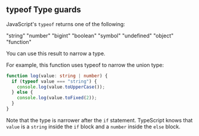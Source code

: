 ## typeof Type guards

JavaScript's `typeof` returns one of the following:

"string"
"number"
"bigint"
"boolean"
"symbol"
"undefined"
"object"
"function"

You can use this result to narrow a type.

For example, this function uses typeof to narrow the union type:

```ts
function log(value: string | number) {
  if (typeof value === "string") {
    console.log(value.toUpperCase());
  } else {
    console.log(value.toFixed(2));
  }
}
```

Note that the type is narrower after the `if` statement. TypeScript knows that `value` is a `string` inside the `if` block and a `number` inside the `else` block.

